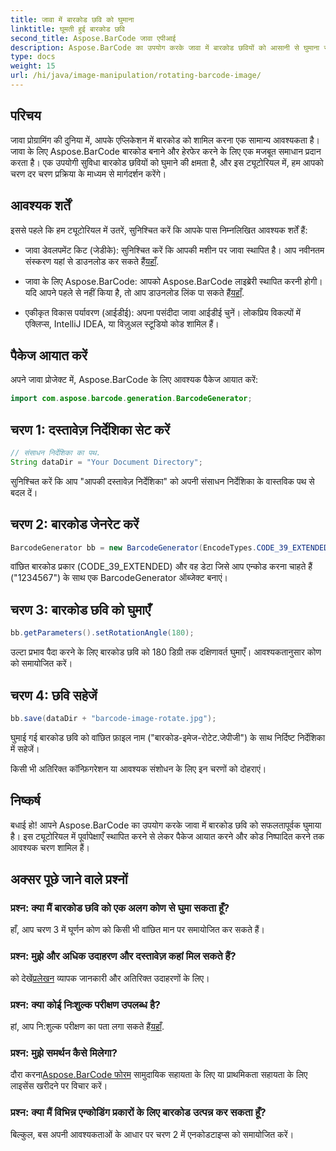 ```yaml
---
title: जावा में बारकोड छवि को घुमाना
linktitle: घूमती हुई बारकोड छवि
second_title: Aspose.BarCode जावा एपीआई
description: Aspose.BarCode का उपयोग करके जावा में बारकोड छवियों को आसानी से घुमाना सीखें। जावा डेवलपर्स के लिए एक व्यापक चरण-दर-चरण मार्गदर्शिका।
type: docs
weight: 15
url: /hi/java/image-manipulation/rotating-barcode-image/
---
```


## परिचय

जावा प्रोग्रामिंग की दुनिया में, आपके एप्लिकेशन में बारकोड को शामिल करना एक सामान्य आवश्यकता है। जावा के लिए Aspose.BarCode बारकोड बनाने और हेरफेर करने के लिए एक मजबूत समाधान प्रदान करता है। एक उपयोगी सुविधा बारकोड छवियों को घुमाने की क्षमता है, और इस ट्यूटोरियल में, हम आपको चरण दर चरण प्रक्रिया के माध्यम से मार्गदर्शन करेंगे।

## आवश्यक शर्तें

इससे पहले कि हम ट्यूटोरियल में उतरें, सुनिश्चित करें कि आपके पास निम्नलिखित आवश्यक शर्तें हैं:

-  जावा डेवलपमेंट किट (जेडीके): सुनिश्चित करें कि आपकी मशीन पर जावा स्थापित है। आप नवीनतम संस्करण यहां से डाउनलोड कर सकते हैं[यहाँ](https://www.oracle.com/java/technologies/javase-downloads.html).

- जावा के लिए Aspose.BarCode: आपको Aspose.BarCode लाइब्रेरी स्थापित करनी होगी। यदि आपने पहले से नहीं किया है, तो आप डाउनलोड लिंक पा सकते हैं[यहाँ](https://releases.aspose.com/barcode/java/).

- एकीकृत विकास पर्यावरण (आईडीई): अपना पसंदीदा जावा आईडीई चुनें। लोकप्रिय विकल्पों में एक्लिप्स, IntelliJ IDEA, या विज़ुअल स्टूडियो कोड शामिल हैं।

## पैकेज आयात करें

अपने जावा प्रोजेक्ट में, Aspose.BarCode के लिए आवश्यक पैकेज आयात करें:

```java
import com.aspose.barcode.generation.BarcodeGenerator;
```

## चरण 1: दस्तावेज़ निर्देशिका सेट करें

```java
// संसाधन निर्देशिका का पथ.
String dataDir = "Your Document Directory";
```

सुनिश्चित करें कि आप "आपकी दस्तावेज़ निर्देशिका" को अपनी संसाधन निर्देशिका के वास्तविक पथ से बदल दें।

## चरण 2: बारकोड जेनरेट करें

```java
BarcodeGenerator bb = new BarcodeGenerator(EncodeTypes.CODE_39_EXTENDED, "1234567");
```

वांछित बारकोड प्रकार (CODE_39_EXTENDED) और वह डेटा जिसे आप एन्कोड करना चाहते हैं ("1234567") के साथ एक BarcodeGenerator ऑब्जेक्ट बनाएं।

## चरण 3: बारकोड छवि को घुमाएँ

```java
bb.getParameters().setRotationAngle(180);
```

उल्टा प्रभाव पैदा करने के लिए बारकोड छवि को 180 डिग्री तक दक्षिणावर्त घुमाएँ। आवश्यकतानुसार कोण को समायोजित करें।

## चरण 4: छवि सहेजें

```java
bb.save(dataDir + "barcode-image-rotate.jpg");
```

घुमाई गई बारकोड छवि को वांछित फ़ाइल नाम ("बारकोड-इमेज-रोटेट.जेपीजी") के साथ निर्दिष्ट निर्देशिका में सहेजें।

किसी भी अतिरिक्त कॉन्फ़िगरेशन या आवश्यक संशोधन के लिए इन चरणों को दोहराएं।

## निष्कर्ष

बधाई हो! आपने Aspose.BarCode का उपयोग करके जावा में बारकोड छवि को सफलतापूर्वक घुमाया है। इस ट्यूटोरियल में पूर्वापेक्षाएँ स्थापित करने से लेकर पैकेज आयात करने और कोड निष्पादित करने तक आवश्यक चरण शामिल हैं।

## अक्सर पूछे जाने वाले प्रश्नों

### प्रश्न: क्या मैं बारकोड छवि को एक अलग कोण से घुमा सकता हूँ?
हाँ, आप चरण 3 में घूर्णन कोण को किसी भी वांछित मान पर समायोजित कर सकते हैं।

### प्रश्न: मुझे और अधिक उदाहरण और दस्तावेज़ कहां मिल सकते हैं?
 को देखें[प्रलेखन](https://reference.aspose.com/barcode/java/) व्यापक जानकारी और अतिरिक्त उदाहरणों के लिए।

### प्रश्न: क्या कोई निःशुल्क परीक्षण उपलब्ध है?
 हां, आप नि:शुल्क परीक्षण का पता लगा सकते हैं[यहाँ](https://releases.aspose.com/).

### प्रश्न: मुझे समर्थन कैसे मिलेगा?
 दौरा करना[Aspose.BarCode फोरम](https://forum.aspose.com/c/barcode/13) सामुदायिक सहायता के लिए या प्राथमिकता सहायता के लिए लाइसेंस खरीदने पर विचार करें।

### प्रश्न: क्या मैं विभिन्न एन्कोडिंग प्रकारों के लिए बारकोड उत्पन्न कर सकता हूँ?
बिल्कुल, बस अपनी आवश्यकताओं के आधार पर चरण 2 में एनकोडटाइप्स को समायोजित करें।
